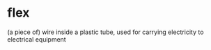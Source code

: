 # flex
(a piece of) wire inside a plastic tube, used for carrying electricity to electrical equipment
